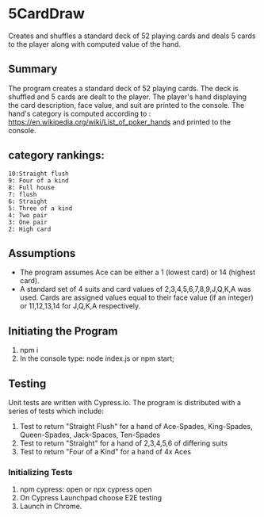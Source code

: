# 5CardDraw
Creates and shuffles a standard deck of 52 playing cards and deals 5 cards to the player along with computed value of the hand.

## Summary
The program creates a standard deck of 52 playing cards. The deck is shuffled and 5 cards are dealt to the player. The player's hand displaying the card description, face value, and suit are printed to the console. The hand's category is computed according to : https://en.wikipedia.org/wiki/List_of_poker_hands and printed to the console.
        
## category rankings:
    10:Straight flush
    9: Four of a kind
    8: Full house
    7: flush
    6: Straight
    5: Three of a kind
    4: Two pair
    3: One pair
    2: High card   

## Assumptions
- The program assumes Ace can be either a 1 (lowest card) or 14 (highest card).
- A standard set of 4 suits and card values of 2,3,4,5,6,7,8,9,J,Q,K,A was used. Cards are assigned values equal to their face value (if an integer) or 11,12,13,14 for J,Q,K,A respectively.    

## Initiating the Program  
1. npm i
2. In the console type: node index.js or npm start;

## Testing  
Unit tests are written with Cypress.io. The program is distributed with a series of tests which include:
1. Test to return "Straight Flush" for a hand of Ace-Spades, King-Spades, Queen-Spades, Jack-Spaces, Ten-Spades
2. Test to return "Straight" for a hand of 2,3,4,5,6 of differing suits
3. Test to return "Four of a Kind" for a hand of 4x Aces

### Initializing Tests
1. npm cypress: open or npx cypress open
2. On Cypress Launchpad choose E2E testing
3. Launch in Chrome.
